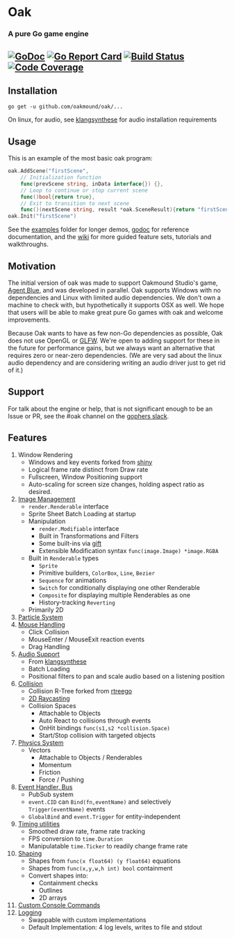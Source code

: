 # Oak 
### A pure Go game engine
[![GoDoc](https://godoc.org/github.com/oakmound/oak?status.svg)](https://godoc.org/github.com/oakmound/oak)
[![Go Report Card](https://goreportcard.com/badge/github.com/oakmound/oak)](https://goreportcard.com/report/github.com/oakmound/oak)
[![Build Status](https://travis-ci.org/oakmound/oak.svg?branch=master)](https://travis-ci.org/oakmound/oak)
[![Code Coverage](https://codecov.io/gh/oakmound/oak/branch/develop/graph/badge.svg)](https://codecov.io/gh/oakmound/oak)
----

## Installation
`go get -u github.com/oakmound/oak/...`

On linux, for audio, see [klangsynthese](https://github.com/200sc/klangsynthese) for audio installation requirements

## Usage
This is an example of the most basic oak program:
```go
oak.AddScene("firstScene",
    // Initialization function
    func(prevScene string, inData interface{}) {}, 
    // Loop to continue or stop current scene
    func()bool{return true}, 
    // Exit to transition to next scene
    func()(nextScene string, result *oak.SceneResult){return "firstScene", nil}) 
oak.Init("firstScene")
```
See the [examples](examples) folder for longer demos, [godoc](https://godoc.org/github.com/oakmound/oak) for reference documentation, and the [wiki](https://github.com/oakmound/oak/wiki) for more guided feature sets, tutorials and walkthroughs.

## Motivation
The initial version of oak was made to support Oakmound Studio's game,
[Agent Blue](https://github.com/OakmoundStudio/AgentRelease), and was developed in parallel.
Oak supports Windows with no dependencies and Linux with limited audio dependencies. We don't own a machine to check with, but hypothetically it supports OSX as well.
 We hope that users will be able to make great pure Go games with oak and welcome improvements.
 
 Because Oak wants to have as few non-Go dependencies as possible, Oak does not use OpenGL or [GLFW](https://github.com/go-gl/glfw).
 We're open to adding support for these in the future for performance gains, but we always want
 an alternative that requires zero or near-zero dependencies. (We are very sad about the linux audio 
 dependency and are considering writing an audio driver just to get rid of it.)

## Support

For talk about the engine or help, that is not significant enough to be an Issue or PR, see the #oak channel on the [gophers slack](https://invite.slack.golangbridge.org/). 

## Features
1. Window Rendering
    - Windows and key events forked from [shiny](https://github.com/oakmound/shiny)
    - Logical frame rate distinct from Draw rate
    - Fullscreen, Window Positioning support
    - Auto-scaling for screen size changes, holding aspect ratio as desired.
1. [Image Management](https://godoc.org/github.com/oakmound/oak/render)
    - `render.Renderable` interface
    - Sprite Sheet Batch Loading at startup
    - Manipulation
        - `render.Modifiable` interface
        - Built in Transformations and Filters
        - Some built-ins via [gift](https://github.com/disintegration/gift)
        - Extensible Modification syntax `func(image.Image) *image.RGBA`
    - Built in `Renderable` types
        - `Sprite`
        - Primitive builders, `ColorBox`, `Line`, `Bezier`
        - `Sequence` for animations
        - `Switch` for conditionally displaying one other Renderable
        - `Composite` for displaying multiple Renderables as one
        - History-tracking `Reverting`
    - Primarily 2D
1. [Particle System](https://godoc.org/github.com/oakmound/oak/render/particle)
1. [Mouse Handling](https://godoc.org/github.com/oakmound/oak/mouse)
    - Click Collision
    - MouseEnter / MouseExit reaction events
    - Drag Handling
1. [Audio Support](https://godoc.org/github.com/oakmound/oak/audio)
    - From [klangsynthese](https://github.com/200sc/klangsynthese)
    - Batch Loading
    - Positional filters to pan and scale audio based on a listening position
1. [Collision](https://godoc.org/github.com/oakmound/oak/collision)
    - Collision R-Tree forked from [rtreego](https://github.com/dhconnelly/rtreego)
    - [2D Raycasting](https://godoc.org/github.com/oakmound/oak/collision/ray)
    - Collision Spaces
        - Attachable to Objects
        - Auto React to collisions through events
        - OnHit bindings `func(s1,s2 *collision.Space)`
        - Start/Stop collision with targeted objects
1. [Physics System](https://godoc.org/github.com/oakmound/oak/physics)
    - Vectors
        - Attachable to Objects / Renderables
        - Momentum
        - Friction
        - Force / Pushing
1. [Event Handler, Bus](https://godoc.org/github.com/oakmound/oak/event)
    - PubSub system
    - `event.CID` can `Bind(fn,eventName)` and selectively `Trigger(eventName)` events
    - `GlobalBind` and `event.Trigger` for entity-independent 
1. [Timing utilities](https://godoc.org/github.com/oakmound/oak/timing)
    - Smoothed draw rate, frame rate tracking
    - FPS conversion to `time.Duration`
    - Manipulatable `time.Ticker` to readily change frame rate
1. [Shaping](https://godoc.org/github.com/oakmound/oak/shape)
    - Shapes from `func(x float64) (y float64)` equations
    - Shapes from `func(x,y,w,h int) bool` containment
    - Convert shapes into: 
        - Containment checks
        - Outlines
        - 2D arrays
1. [Custom Console Commands](debugConsole.go)
1. [Logging](https://godoc.org/github.com/oakmound/oak/dlog)
    - Swappable with custom implementations
    - Default Implementation: 4 log levels, writes to file and stdout

